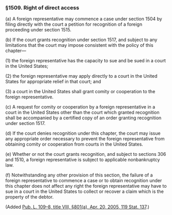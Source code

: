 ### §1509. Right of direct access ###

[]()

(a) A foreign representative may commence a case under section 1504 by filing directly with the court a petition for recognition of a foreign proceeding under section 1515.

[]()

(b) If the court grants recognition under section 1517, and subject to any limitations that the court may impose consistent with the policy of this chapter—

[]()

(1) the foreign representative has the capacity to sue and be sued in a court in the United States;

[]()

(2) the foreign representative may apply directly to a court in the United States for appropriate relief in that court; and

[]()

(3) a court in the United States shall grant comity or cooperation to the foreign representative.

[]()

(c) A request for comity or cooperation by a foreign representative in a court in the United States other than the court which granted recognition shall be accompanied by a certified copy of an order granting recognition under section 1517.

[]()

(d) If the court denies recognition under this chapter, the court may issue any appropriate order necessary to prevent the foreign representative from obtaining comity or cooperation from courts in the United States.

[]()

(e) Whether or not the court grants recognition, and subject to sections 306 and 1510, a foreign representative is subject to applicable nonbankruptcy law.

[]()

(f) Notwithstanding any other provision of this section, the failure of a foreign representative to commence a case or to obtain recognition under this chapter does not affect any right the foreign representative may have to sue in a court in the United States to collect or recover a claim which is the property of the debtor.

(Added [Pub. L. 109–8, title VIII, §801(a), Apr. 20, 2005, 119 Stat. 137](/statviewer.htm?volume=119&page=137).)